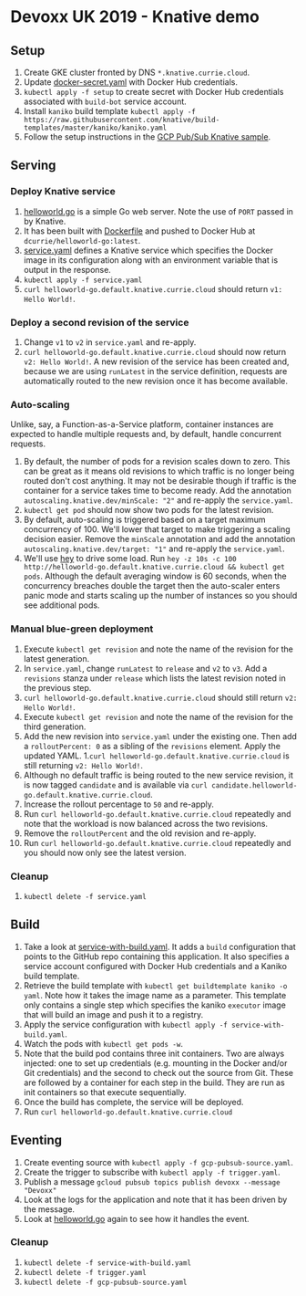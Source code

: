 # Devoxx UK 2019 - Knative demo

## Setup

1. Create GKE cluster fronted by DNS `*.knative.currie.cloud`.
1. Update [docker-secret.yaml](setup/docker-secret.yaml) with Docker Hub credentials.
1. `kubectl apply -f setup` to create secret with Docker Hub credentials associated with `build-bot` service account.
1. Install `kaniko` build template `kubectl apply -f https://raw.githubusercontent.com/knative/build-templates/master/kaniko/kaniko.yaml`
1. Follow the setup instructions in the [GCP Pub/Sub Knative sample](https://knative.dev/docs/eventing/samples/gcp-pubsub-source/).

## Serving

### Deploy Knative service

1. [helloworld.go](helloworld.go) is a simple Go web server. Note the use of `PORT` passed in by Knative.
1. It has been built with [Dockerfile](Dockerfile) and pushed to Docker Hub at `dcurrie/helloworld-go:latest`.
1. [service.yaml](service.yaml) defines a Knative service which specifies the Docker image in its configuration along with an environment variable that is output in the response.
1. `kubectl apply -f service.yaml`
1. `curl helloworld-go.default.knative.currie.cloud` should return `v1: Hello World!`.

### Deploy a second revision of the service

1. Change `v1` to `v2` in `service.yaml` and re-apply.
1. ```curl helloworld-go.default.knative.currie.cloud``` should now return `v2: Hello World!`. A new revision of the service has been created and, because we are using `runLatest` in the service definition, requests are automatically routed to the new revision once it has become available.

### Auto-scaling

Unlike, say, a Function-as-a-Service platform, container instances are expected to handle multiple requests and, by default, handle concurrent requests.


1. By default, the number of pods for a revision scales down to zero. This can be great as it means old revisions to which traffic is no longer being routed don't cost anything. It may not be desirable though if traffic is the container for a service takes time to become ready. Add the annotation `autoscaling.knative.dev/minScale: "2"` and re-apply the `service.yaml`.
1. `kubectl get pod` should now show two pods for the latest revision.
1. By default, auto-scaling is triggered based on a target maximum concurrency of 100. We'll lower that target to make triggering a scaling decision easier. Remove the `minScale` annotation and add the annotation `autoscaling.knative.dev/target: "1"` and re-apply the `service.yaml`.
1. We'll use [hey](https://github.com/rakyll/hey) to drive some load. Run `hey -z 10s -c 100 http://helloworld-go.default.knative.currie.cloud && kubectl get pods`. Although the default averaging window is 60 seconds, when the concurrency breaches double the target then the auto-scaler enters panic mode and starts scaling up the number of instances so you should see additional pods.

### Manual blue-green deployment

1. Execute `kubectl get revision` and note the name of the revision for the latest generation.
1. In `service.yaml`, change `runLatest` to `release` and `v2` to `v3`. Add a `revisions` stanza under `release` which lists the latest revision noted in the previous step.
1. `curl helloworld-go.default.knative.currie.cloud` should still return `v2: Hello World!`.
1. Execute `kubectl get revision` and note the name of the revision for the third generation.
1. Add the new revision into `service.yaml` under the existing one. Then add a `rolloutPercent: 0` as a sibling of the `revisions` element. Apply the updated YAML.
1.`curl helloworld-go.default.knative.currie.cloud` is still returning `v2: Hello World!`.
1. Although no default traffic is being routed to the new service revision, it is now tagged `candidate` and is available via `curl candidate.helloworld-go.default.knative.currie.cloud`.
1. Increase the rollout percentage to `50` and re-apply.
1. Run `curl helloworld-go.default.knative.currie.cloud` repeatedly and note that the workload is now balanced across the two revisions.
1. Remove the `rolloutPercent` and the old revision and re-apply.
1. Run `curl helloworld-go.default.knative.currie.cloud` repeatedly and you should now only see the latest version.

### Cleanup

1. `kubectl delete -f service.yaml`

## Build

1. Take a look at [service-with-build.yaml](service-with-build.yaml). It adds a `build` configuration that points to the GitHub repo containing this application. It also specifies a service account configured with Docker Hub credentials and a Kaniko build template.
1. Retrieve the build template with `kubectl get buildtemplate kaniko -o yaml`. Note how it takes the image name as a parameter. This template only contains a single step which specifies the kaniko `executor` image that will build an image and push it to a registry.
1. Apply the service configuration with `kubectl apply -f service-with-build.yaml`.
1. Watch the pods with `kubectl get pods -w`.
1. Note that the build pod contains three init containers. Two are always injected: one to set up credentials (e.g. mounting in the Docker and/or Git credentials) and the second to check out the source from Git. These are followed by a container for each step in the build. They are run as init containers so that execute sequentially.
1. Once the build has complete, the service will be deployed.
1. Run `curl helloworld-go.default.knative.currie.cloud`

## Eventing

1. Create eventing source with `kubectl apply -f gcp-pubsub-source.yaml`.
1. Create the trigger to subscribe with `kubectl apply -f trigger.yaml`.
1. Publish a message `gcloud pubsub topics publish devoxx --message "Devoxx"`
1. Look at the logs for the application and note that it has been driven by the message.
1. Look at [helloworld.go](helloworld.go) again to see how it handles the event.

### Cleanup

1. `kubectl delete -f service-with-build.yaml`
1. `kubectl delete -f trigger.yaml`
1. `kubectl delete -f gcp-pubsub-source.yaml`